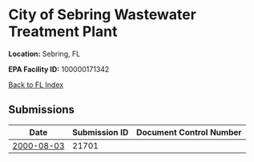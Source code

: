 # City of Sebring Wastewater Treatment Plant

**Location:** Sebring, FL

**EPA Facility ID:** 100000171342

[Back to FL Index](../../index.md)

## Submissions

| Date | Submission ID | Document Control Number |
|------|--------------|-------------------------|
| [2000-08-03](submissions/21701.md) | 21701 |  |
